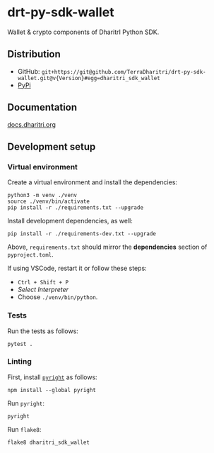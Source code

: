 # drt-py-sdk-wallet

Wallet & crypto components of DharitrI Python SDK.

## Distribution

 - GitHub: `git+https://git@github.com/TerraDharitri/drt-py-sdk-wallet.git@v{Version}#egg=dharitri_sdk_wallet`
 - [PyPi](https://pypi.org/user/dharitri/)

## Documentation

[docs.dharitri.org](https://docs.dharitri.org/sdk-and-tools/drtpy/drtpy/)

## Development setup

### Virtual environment

Create a virtual environment and install the dependencies:

```
python3 -m venv ./venv
source ./venv/bin/activate
pip install -r ./requirements.txt --upgrade
```

Install development dependencies, as well:

```
pip install -r ./requirements-dev.txt --upgrade
```

Above, `requirements.txt` should mirror the **dependencies** section of `pyproject.toml`.

If using VSCode, restart it or follow these steps:
 - `Ctrl + Shift + P`
 - _Select Interpreter_
 - Choose `./venv/bin/python`.

### Tests

Run the tests as follows:

```
pytest .
```

### Linting

First, install [`pyright`](https://github.com/microsoft/pyright) as follows:

```
npm install --global pyright
```

Run `pyright`:

```
pyright
```

Run `flake8`:

```
flake8 dharitri_sdk_wallet
```
